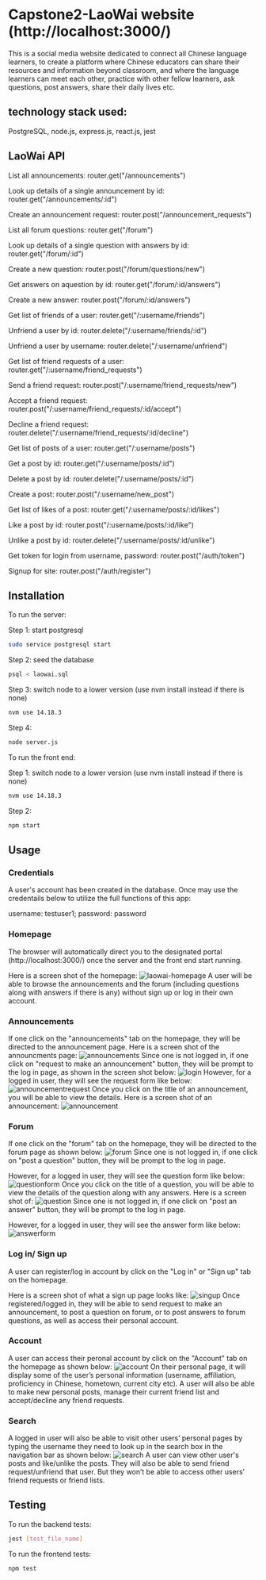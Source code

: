 # Capstone2-LaoWai website (http://localhost:3000/)

This is a social media website dedicated to connect all Chinese language learners, to create a platform where Chinese educators can share their resources and information beyond classroom, and where the language learners can meet each other, practice with other fellow learners, ask questions, post answers, share their daily lives etc. 


## technology stack used:
PostgreSQL, node.js, express.js, react.js, jest


## LaoWai API

List all announcements: 
router.get("/announcements")

Look up details of a single announcement by id: 
router.get("/announcements/:id")

Create an announcement request:
router.post("/announcement_requests")


List all forum questions:
router.get("/forum")

Look up details of a single question with answers by id:
router.get("/forum/:id")

Create a new question:
router.post("/forum/questions/new")

Get answers on aquestion by id:
router.get("/forum/:id/answers")

Create a new answer:
router.post("/forum/:id/answers")

Get list of friends of a user:
router.get("/:username/friends")

 Unfriend a user by id:
 router.delete("/:username/friends/:id")

 Unfriend a user by username:
 router.delete("/:username/unfriend")

 Get list of friend requests of a user:
 router.get("/:username/friend_requests")
 
 Send a friend request:
 router.post("/:username/friend_requests/new")

 Accept a friend request:
 router.post("/:username/friend_requests/:id/accept")

 Decline a friend request:
 router.delete("/:username/friend_requests/:id/decline")

 Get list of posts of a user:
 router.get("/:username/posts")

 Get a post by id:
 router.get("/:username/posts/:id")

 Delete a post by id:
 router.delete("/:username/posts/:id")

 Create a post:
 router.post("/:username/new_post")

 Get list of likes of a post:
 router.get("/:username/posts/:id/likes")

 Like a post by id:
 router.post("/:username/posts/:id/like")

 Unlike a post by id:
 router.delete("/:username/posts/:id/unlike")

 Get token for login from username, password:
 router.post("/auth/token")
 
 Signup for site:
 router.post("/auth/register")
 
 

## Installation

To run the server:

Step 1: start postgresql 
```bash
sudo service postgresql start
```
Step 2: seed the database 
```bash
psql < laowai.sql
```
Step 3: switch node to a lower version (use nvm install instead if there is none) 
```bash
nvm use 14.18.3
```
Step 4: 
```bash
node server.js
```

To run the front end:

 Step 1: switch node to a lower version (use nvm install instead if there is none) 
```bash
nvm use 14.18.3
```
Step 2:
```bash
npm start
```


## Usage

### Credentials
A user's account has been created in the database. Once may use the credentails below to utilize the full functions of this app:

username: testuser1;
password: password

### Homepage
The browser will automatically direct you to the designated portal (http://localhost:3000/) once the server and the front end start running.

Here is a screen shot of the homepage: 
![laowai-homepage](https://github.com/tianran1234/laowai/assets/115170399/83d32283-3525-411a-bb39-f20152314066)
A user will be able to browse the announcements and the forum (including questions along with answers if there is any) without sign up or log in their own account.

### Announcements
If one click on the "announcements" tab on the homepage, they will be directed to the announcement page. Here is a screen shot of the announcments page:
![announcements](https://github.com/tianran1234/laowai/assets/115170399/8f66c651-55db-4312-b3db-80e3b372ec0e)
Since one is not logged in, if one click on "request to make an announcement" button, they will be prompt to the log in page, as shown in the screen shot below:
![login](https://github.com/tianran1234/laowai/assets/115170399/f2d02afe-93c8-4271-a674-a70d380b66e3)
However, for a logged in user, they will see the request form like below:
![announcementrequest](https://github.com/tianran1234/laowai/assets/115170399/8474939e-acdf-4f40-b902-6a8b19d95b11)
Once you click on the title of an announcement, you will be able to view the details. Here is a screen shot of an announcement:
![announcement](https://github.com/tianran1234/laowai/assets/115170399/9b750f37-bc4a-46df-877f-d4482844a116)

### Forum
If one click on the "forum" tab on the homepage, they will be directed to the forum page as shown below:
![forum](https://github.com/tianran1234/laowai/assets/115170399/e944daa9-c402-447e-a5bf-ebfc2905e6f6)
Since one is not logged in, if one click on "post a question" button, they will be prompt to the log in page.

However, for a logged in user, they will see the question form like below:
![questionform](https://github.com/tianran1234/laowai/assets/115170399/c035bab6-7d61-4b89-a335-4a739046f818)
Once you click on the title of a question, you will be able to view the details of the question along with any answers. Here is a screen shot of:
![question](https://github.com/tianran1234/laowai/assets/115170399/43dcdef8-dfcf-42c8-b21a-b24f5fb7d745)
Since one is not logged in, if one click on "post an answer" button, they will be prompt to the log in page.

However, for a logged in user, they will see the answer form like below:
![answerform](https://github.com/tianran1234/laowai/assets/115170399/f03d4796-7e50-4801-aed1-a9d4263ccac7)

### Log in/ Sign up
A user can register/log in account by click on the "Log in" or "Sign up" tab on the homepage.

Here is a screen shot of what a sign up page looks like:
![singup](https://github.com/tianran1234/laowai/assets/115170399/3465674e-7bb0-4668-88ce-6e4b41c94627)
Once registered/logged in, they will be able to send request to make an announcement, to post a question on forum, or to post answers to forum questions, as well as access their personal account. 

### Account
A user can access their peronal account by click on the "Account" tab on the homepage as shown below:
![account](https://github.com/tianran1234/laowai/assets/115170399/fe78364e-88d3-4e9e-98a5-39f763e96fb4)
On their personal page, it will display some of the user’s personal information (username, affiliation, proficiency in Chinese, hometown, current city etc). A user will also be able to make new personal posts, manage their current friend list and accept/decline any friend requests.

### Search
A logged in user will also be able to visit other users’ personal pages by typing the username they need to look up in the search box in the navigation bar as shown below:
![search](https://github.com/tianran1234/laowai/assets/115170399/e1ae2fe3-ed52-4e91-8dc5-b38303df1b7f)
A user can view other user's posts and like/unlike the posts. They will also be able to send friend request/unfriend that user. But they won’t be able to access other users’ friend requests or friend lists.


## Testing

To run the backend tests:

```bash
jest [test_file_name]
```

To run the frontend tests:

```bash
npm test 
```
